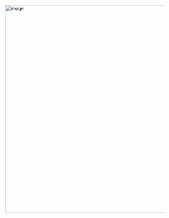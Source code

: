 <img width="661" alt="image" src="https://github.com/user-attachments/assets/91d20d3b-029c-41da-93d9-6b4d420574e6">
